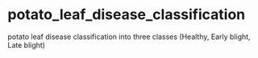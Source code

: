 # potato_leaf_disease_classification
potato leaf disease classification into three classes (Healthy, Early blight, Late blight)

